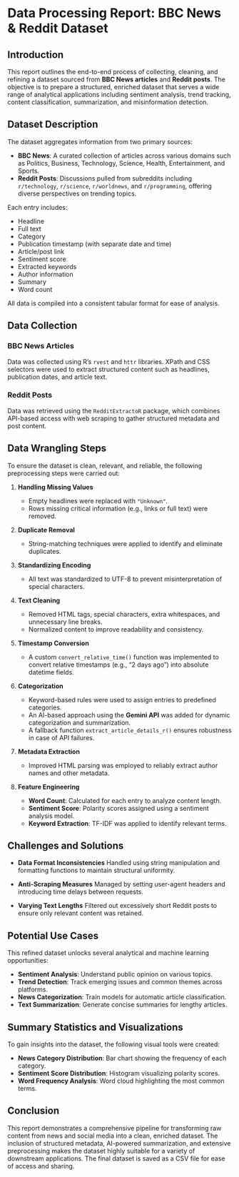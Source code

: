 # Data Processing Report: BBC News & Reddit Dataset

## Introduction

This report outlines the end-to-end process of collecting, cleaning, and refining a dataset sourced from **BBC News articles** and **Reddit posts**. The objective is to prepare a structured, enriched dataset that serves a wide range of analytical applications including sentiment analysis, trend tracking, content classification, summarization, and misinformation detection.

## Dataset Description

The dataset aggregates information from two primary sources:

* **BBC News**: A curated collection of articles across various domains such as Politics, Business, Technology, Science, Health, Entertainment, and Sports.
* **Reddit Posts**: Discussions pulled from subreddits including `r/technology`, `r/science`, `r/worldnews`, and `r/programming`, offering diverse perspectives on trending topics.

Each entry includes:

* Headline
* Full text
* Category
* Publication timestamp (with separate date and time)
* Article/post link
* Sentiment score
* Extracted keywords
* Author information
* Summary
* Word count

All data is compiled into a consistent tabular format for ease of analysis.

## Data Collection

### BBC News Articles

Data was collected using R’s `rvest` and `httr` libraries. XPath and CSS selectors were used to extract structured content such as headlines, publication dates, and article text.

### Reddit Posts

Data was retrieved using the `RedditExtractoR` package, which combines API-based access with web scraping to gather structured metadata and post content.

## Data Wrangling Steps

To ensure the dataset is clean, relevant, and reliable, the following preprocessing steps were carried out:

1. **Handling Missing Values**

   * Empty headlines were replaced with `"Unknown"`.
   * Rows missing critical information (e.g., links or full text) were removed.

2. **Duplicate Removal**

   * String-matching techniques were applied to identify and eliminate duplicates.

3. **Standardizing Encoding**

   * All text was standardized to UTF-8 to prevent misinterpretation of special characters.

4. **Text Cleaning**

   * Removed HTML tags, special characters, extra whitespaces, and unnecessary line breaks.
   * Normalized content to improve readability and consistency.

5. **Timestamp Conversion**

   * A custom `convert_relative_time()` function was implemented to convert relative timestamps (e.g., “2 days ago”) into absolute datetime fields.

6. **Categorization**

   * Keyword-based rules were used to assign entries to predefined categories.
   * An AI-based approach using the **Gemini API** was added for dynamic categorization and summarization.
   * A fallback function `extract_article_details_r()` ensures robustness in case of API failures.

7. **Metadata Extraction**

   * Improved HTML parsing was employed to reliably extract author names and other metadata.

8. **Feature Engineering**

   * **Word Count**: Calculated for each entry to analyze content length.
   * **Sentiment Score**: Polarity scores assigned using a sentiment analysis model.
   * **Keyword Extraction**: TF-IDF was applied to identify relevant terms.

## Challenges and Solutions

* **Data Format Inconsistencies**
  Handled using string manipulation and formatting functions to maintain structural uniformity.

* **Anti-Scraping Measures**
  Managed by setting user-agent headers and introducing time delays between requests.

* **Varying Text Lengths**
  Filtered out excessively short Reddit posts to ensure only relevant content was retained.

## Potential Use Cases

This refined dataset unlocks several analytical and machine learning opportunities:

* **Sentiment Analysis**: Understand public opinion on various topics.
* **Trend Detection**: Track emerging issues and common themes across platforms.
* **News Categorization**: Train models for automatic article classification.
* **Text Summarization**: Generate concise summaries for lengthy articles.

## Summary Statistics and Visualizations

To gain insights into the dataset, the following visual tools were created:

* **News Category Distribution**: Bar chart showing the frequency of each category.
* **Sentiment Score Distribution**: Histogram visualizing polarity scores.
* **Word Frequency Analysis**: Word cloud highlighting the most common terms.

## Conclusion

This report demonstrates a comprehensive pipeline for transforming raw content from news and social media into a clean, enriched dataset. The inclusion of structured metadata, AI-powered summarization, and extensive preprocessing makes the dataset highly suitable for a variety of downstream applications. The final dataset is saved as a CSV file for ease of access and sharing.

